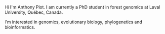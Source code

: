 Hi I'm Anthony Piot. I am currently a PhD student in forest genomics at Laval University, Québec, Canada. 

I'm interested in genomics, evolutionary biology, phylogenetics and bioinformatics.
